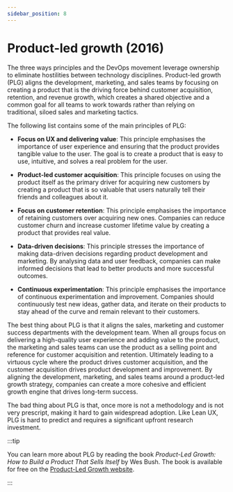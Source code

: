 ```yaml
---
sidebar_position: 8
---
```


# Product-led growth (2016)

The three ways principles and the DevOps movement leverage ownership to eliminate hostilities between technology disciplines. Product-led growth (PLG) aligns the development, marketing, and sales teams by focusing on creating a product that is the driving force behind customer acquisition, retention, and revenue growth, which creates a shared objective and a common goal for all teams to work towards rather than relying on traditional, siloed sales and marketing tactics.

The following list contains some of the main principles of PLG:

- **Focus on UX and delivering value**: This principle emphasises the importance of user experience and ensuring that the product provides tangible value to the user. The goal is to create a product that is easy to use, intuitive, and solves a real problem for the user.

- **Product-led customer acquisition**: This principle focuses on using the product itself as the primary driver for acquiring new customers by creating a product that is so valuable that users naturally tell their friends and colleagues about it.

- **Focus on customer retention**: This principle emphasises the importance of retaining customers over acquiring new ones. Companies can reduce customer churn and increase customer lifetime value by creating a product that provides real value.

- **Data-driven decisions**: This principle stresses the importance of making data-driven decisions regarding product development and marketing. By analysing data and user feedback, companies can make informed decisions that lead to better products and more successful outcomes.

- **Continuous experimentation**: This principle emphasises the importance of continuous experimentation and improvement. Companies should continuously test new ideas, gather data, and iterate on their products to stay ahead of the curve and remain relevant to their customers.

The best thing about PLG is that it aligns the sales, marketing and customer success departments with the development team. When all groups focus on delivering a high-quality user experience and adding value to the product, the marketing and sales teams can use the product as a selling point and reference for customer acquisition and retention. Ultimately leading to a virtuous cycle where the product drives customer acquisition, and the customer acquisition drives product development and improvement. By aligning the development, marketing, and sales teams around a product-led growth strategy, companies can create a more cohesive and efficient growth engine that drives long-term success.

The bad thing about PLG is that, once more is not a methodology and is not very prescript, making it hard to gain widespread adoption. Like Lean UX, PLG is hard to predict and requires a significant upfront research investment.

:::tip

You can learn more about PLG by reading the book *Product-Led Growth: How to Build a Product That Sells Itself* by Wes Bush. The book is available for free on the [Product-Led Growth website](https://productled.com/book).

:::
